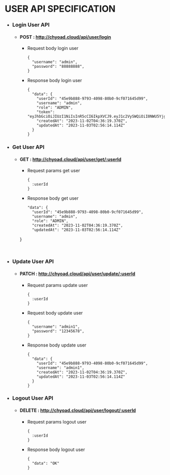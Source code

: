 # **USER API SPECIFICATION**

+ ### Login User API

  * #### POST : http://chyoad.cloud/api/user/login

    - Request body login user
        ```
        {
          "username": "admin",
          "password": "88888888",
        }

        ```

    - Response body login user
      ```
      {
        "data": {
          "userId": "45e9b888-9793-4098-80b0-9cf071645d99",
          "username": "admin",
          "role": "ADMIN",
          "token": "eyJhbGciOiJIUzI1NiIsInR5cCI6IkpXVCJ9.eyJ1c2VySWQiOiI0NWU5Yjg4OC05NzkzLTQwOTgtODBiMC05Y2YwNzE2N",
          "createdAt": "2023-11-02T04:36:19.370Z",
          "updatedAt": "2023-11-03T02:56:14.114Z"
        }
      }
      ```

+ ### Get User API

  * #### GET : http://chyoad.cloud/api/user/get/:userId

    - Request params get user
      ```
      {
        :userId
      }
      ```

    - Response body get user
      ```
      "data": {
        "userId": "45e9b888-9793-4098-80b0-9cf071645d99",
        "username": "admin",
        "role": "ADMIN",
        "createdAt": "2023-11-02T04:36:19.370Z",
        "updatedAt": "2023-11-03T02:56:14.114Z"
    }
      ```


+ ### Update User API

  * #### PATCH : http://chyoad.cloud/api/user/update/:userId

    - Request params update user
      ```
      {
        :userId
      }
      ```

    - Request body update user
        ```
        {
          "username": "admin1",
          "password": "12345678",
        }

        ```

    - Response body update user
      ```
      {
        "data": {
          "userId": "45e9b888-9793-4098-80b0-9cf071645d99",
          "username": "admin1",
          "createdAt": "2023-11-02T04:36:19.370Z",
          "updatedAt": "2023-11-03T02:56:14.114Z"
        }
      }
      ```


+ ### Logout User API

  * #### DELETE : http://chyoad.cloud/api/user/logout/:userId

    - Request params logout user
      ```
      {
        :userId
      }
      ```

    - Response body logout user
      ```
      {
        "data": "OK"
      }
      ```